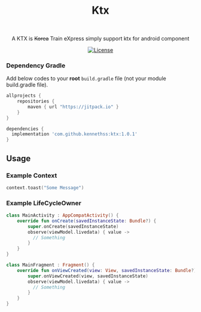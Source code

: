 <h1 align="center">Ktx</h1></br>

<p align="center">
A KTX is <del>Korea</del> Train eXpress simply support ktx for android component
</p>


<p align="center">
  <a href="https://opensource.org/licenses/Apache-2.0"><img alt="License" src="https://img.shields.io/badge/License-Apache%202.0-blue.svg"/></a>
</p>

### Dependency Gradle 
Add below codes to your **root** `build.gradle` file (not your module build.gradle file).

```gradle
allprojects {
    repositories {
        maven { url "https://jitpack.io" }
    }
}
```

```gradle
dependencies {
  implementation 'com.github.kennethss:ktx:1.0.1'
}
```


## Usage
### Example Context 

```kotlin
context.toast("Some Message")

```

### Example LifeCycleOwner

```kotlin
class MainActivity : AppCompatActivity() {
    override fun onCreate(savedInstanceState: Bundle?) {
        super.onCreate(savedInstanceState)
        observe(viewModel.livedata) { value ->
          // Something
        }
    }
}

class MainFragment : Fragment() {
    override fun onViewCreated(view: View, savedInstanceState: Bundle?) {
        super.onViewCreated(view, savedInstanceState)
        observe(viewModel.livedata) { value ->
          // Something
        }
    }
}
```
